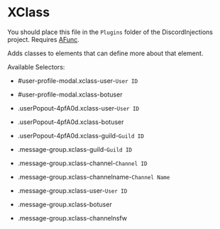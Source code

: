 # XClass

You should place this file in the `Plugins` folder of the DiscordInjections project.
Requires [AFunc](https://github.com/SnazzyPine25/AFunc).

Adds classes to elements that can define more about that element.

Available Selectors:
- #user-profile-modal.xclass-user-`User ID`
- #user-profile-modal.xclass-botuser

- .userPopout-4pfA0d.xclass-user-`User ID`
- .userPopout-4pfA0d.xclass-botuser
- .userPopout-4pfA0d.xclass-guild-`Guild ID`

- .message-group.xclass-guild-`Guild ID`
- .message-group.xclass-channel-`Channel ID`
- .message-group.xclass-channelname-`Channel Name`
- .message-group.xclass-user-`User ID`
- .message-group.xclass-botuser
- .message-group.xclass-channelnsfw
